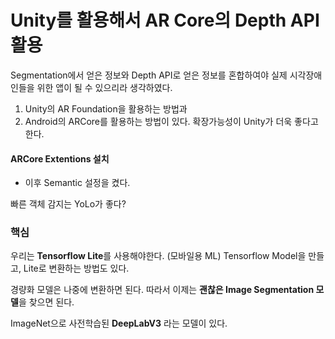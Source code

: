 # Unity를 활용해서 AR Core의 Depth API 활용
Segmentation에서 얻은 정보와 Depth API로 얻은 정보를 혼합하여야 실제 시각장애인들을 위한 앱이 될 수 있으리라 생각하였다.
1. Unity의 AR Foundation을 활용하는 방법과
2. Android의 ARCore를 활용하는 방법이 있다.
확장가능성이 Unity가 더욱 좋다고 한다. 

#### ARCore Extentions 설치
- 이후 Semantic 설정을 켰다.

빠른 객체 감지는 YoLo가 좋다?

### 핵심
우리는 **Tensorflow Lite**를 사용해야한다. (모바일용 ML)
Tensorflow Model을 만들고, Lite로 변환하는 방법도 있다.

경량화 모델은 나중에 변환하면 된다.
따라서 이제는 **괜찮은 Image Segmentation 모델**을 찾으면 된다.

ImageNet으로 사전학습된 **DeepLabV3** 라는 모델이 있다.